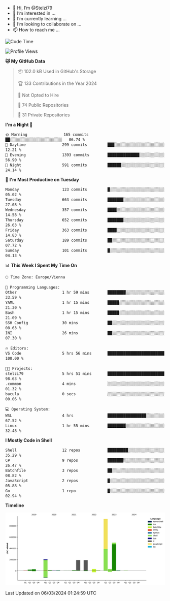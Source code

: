 - 👋 Hi, I’m @Stelzi79
- 👀 I’m interested in ...
- 🌱 I’m currently learning ...
- 💞️ I’m looking to collaborate on ...
- 📫 How to reach me ...

<!--START_SECTION:waka-->
![Code Time](http://img.shields.io/badge/Code%20Time-952%20hrs%2038%20mins-blue)

![Profile Views](http://img.shields.io/badge/Profile%20Views-0-blue)

**🐱 My GitHub Data** 

> 📦 102.0 kB Used in GitHub's Storage 
 > 
> 🏆 133 Contributions in the Year 2024
 > 
> 🚫 Not Opted to Hire
 > 
> 📜 74 Public Repositories 
 > 
> 🔑 31 Private Repositories 
 > 
**I'm a Night 🦉** 

```text
🌞 Morning                165 commits         ██░░░░░░░░░░░░░░░░░░░░░░░   06.74 % 
🌆 Daytime                299 commits         ███░░░░░░░░░░░░░░░░░░░░░░   12.21 % 
🌃 Evening                1393 commits        ██████████████░░░░░░░░░░░   56.90 % 
🌙 Night                  591 commits         ██████░░░░░░░░░░░░░░░░░░░   24.14 % 
```
📅 **I'm Most Productive on Tuesday** 

```text
Monday                   123 commits         █░░░░░░░░░░░░░░░░░░░░░░░░   05.02 % 
Tuesday                  663 commits         ███████░░░░░░░░░░░░░░░░░░   27.08 % 
Wednesday                357 commits         ████░░░░░░░░░░░░░░░░░░░░░   14.58 % 
Thursday                 652 commits         ███████░░░░░░░░░░░░░░░░░░   26.63 % 
Friday                   363 commits         ████░░░░░░░░░░░░░░░░░░░░░   14.83 % 
Saturday                 189 commits         ██░░░░░░░░░░░░░░░░░░░░░░░   07.72 % 
Sunday                   101 commits         █░░░░░░░░░░░░░░░░░░░░░░░░   04.13 % 
```


📊 **This Week I Spent My Time On** 

```text
🕑︎ Time Zone: Europe/Vienna

💬 Programming Languages: 
Other                    1 hr 59 mins        ████████░░░░░░░░░░░░░░░░░   33.59 % 
YAML                     1 hr 15 mins        █████░░░░░░░░░░░░░░░░░░░░   21.30 % 
Bash                     1 hr 15 mins        █████░░░░░░░░░░░░░░░░░░░░   21.09 % 
SSH Config               30 mins             ██░░░░░░░░░░░░░░░░░░░░░░░   08.63 % 
INI                      26 mins             ██░░░░░░░░░░░░░░░░░░░░░░░   07.30 % 

🔥 Editors: 
VS Code                  5 hrs 56 mins       █████████████████████████   100.00 % 

🐱‍💻 Projects: 
stelzi79                 5 hrs 51 mins       █████████████████████████   98.63 % 
.common                  4 mins              ░░░░░░░░░░░░░░░░░░░░░░░░░   01.32 % 
bacula                   0 secs              ░░░░░░░░░░░░░░░░░░░░░░░░░   00.06 % 

💻 Operating System: 
WSL                      4 hrs               █████████████████░░░░░░░░   67.52 % 
Linux                    1 hr 55 mins        ████████░░░░░░░░░░░░░░░░░   32.48 % 
```

**I Mostly Code in Shell** 

```text
Shell                    12 repos            █████████░░░░░░░░░░░░░░░░   35.29 % 
C#                       9 repos             ███████░░░░░░░░░░░░░░░░░░   26.47 % 
Batchfile                3 repos             ██░░░░░░░░░░░░░░░░░░░░░░░   08.82 % 
JavaScript               2 repos             █░░░░░░░░░░░░░░░░░░░░░░░░   05.88 % 
Go                       1 repo              █░░░░░░░░░░░░░░░░░░░░░░░░   02.94 % 
```



**Timeline**

![Lines of Code chart](https://raw.githubusercontent.com/Stelzi79/Stelzi79/main/assets/bar_graph.png)


 Last Updated on 06/03/2024 01:24:59 UTC
<!--END_SECTION:waka-->

<!---
Stelzi79/Stelzi79 is a ✨ special ✨ repository because its `README.md` (this file) appears on your GitHub profile.
You can click the Preview link to take a look at your changes.
--->
